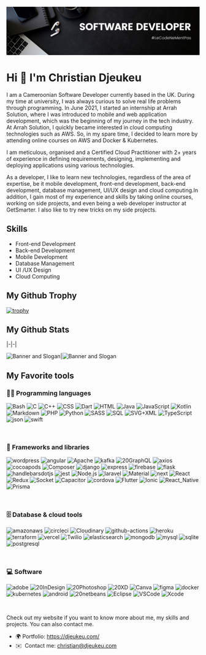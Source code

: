 ![Banner and Slogan](https://github.com/djeukeu/djeukeu/blob/main/banner.png)


Hi 👋 I'm Christian Djeukeu 
==============================


I am a Cameroonian Software Developer currently based in the UK. During my time at university, I was always curious to solve real life problems through programming. In June 2021, I started an internship at Arrah Solution, where I was introduced to mobile and web application development, which was the beginning of my journey in the tech industry. At Arrah Solution, I quickly became interested in cloud computing technologies such as AWS. So, in my spare time, I decided to learn more by attending online courses on AWS and Docker & Kubernetes.

I am meticulous, organised and a Certified Cloud Practitioner with 2+ years of experience in defining requirements, designing, implementing and deploying applications using various technologies.

As a developer, I like to learn new technologies, regardless of the area of expertise, be it mobile development, front-end development, back-end development, database management, UI/UX design and cloud computing.In addition, I gain most of my experience and skills by taking online courses, working on side projects, and even being a web developer instructor at GetSmarter. I also like to try new tricks on my side projects.






## Skills

* Front-end Development
* Back-end Development
* Mobile Development
* Database Management
* UI /UX Design
* Cloud Computing

## My Github Trophy
[![trophy](https://github-profile-trophy.vercel.app/?username=djeukeu&theme=radical&margin-w=40&margin-h=40)](https://github.com/djeukeu)

## My Github Stats
|-|-|

![Banner and Slogan](https://djeukeu.vercel.app/api/top-langs/?username=djeukeu&layout=pie&show_icons=true&hide_border=false&title_color=3a529b&icon_color=3a529b&bg_color=191923&text_color=ffffff&border_color=0c1a255)|![Banner and Slogan](https://djeukeu.vercel.app/api?username=djeukeu&show_icons=true&hide_border=false&title_color=3a529b&icon_color=3a529b&bg_color=191923&text_color=ffffff&border_color=0c1a25)


## My Favorite tools

### 👨‍💻 Programming languages
<p>
<img alt="Bash" src="https://img.shields.io/badge/Bash-121011.svg?style=for-the-badge&logo=gnu-bash&logoColor=white">
<img alt="C" src="https://custom-icon-badges.herokuapp.com/badge/C-03599C.svg?style=for-the-badge&logo=c-in-hexagon&logoColor=white">
<img alt="C++" src="https://custom-icon-badges.herokuapp.com/badge/C++-9C033A.svg?style=for-the-badge&logo=cpp2&logoColor=white">
<img alt="CSS" src="https://img.shields.io/badge/CSS-1572B6.svg?style=for-the-badge&logo=css3&logoColor=white">
<img alt="Dart" src="https://img.shields.io/badge/Dart-15A6C4.svg?style=for-the-badge&logo=dart&logoColor=white">
<img alt="HTML" src="https://img.shields.io/badge/HTML-E34F26.svg?style=for-the-badge&logo=html5&logoColor=white">
<img alt="Java" src="https://img.shields.io/badge/Java-007396.svg?style=for-the-badge&logo=java&logoColor=white">
<img alt="JavaScript" src="https://img.shields.io/badge/JavaScript-F7DF1E.svg?style=for-the-badge&logo=javascript&logoColor=black">
<img alt="Kotlin" src="https://img.shields.io/badge/Kotlin-0095D5.svg?style=for-the-badge&logo=Kotlin&logoColor=white">
<img alt="Markdown" src="https://img.shields.io/badge/Markdown-000000.svg?style=for-the-badge&logo=markdown&logoColor=white">
<img alt="PHP" src="https://img.shields.io/badge/PHP-777BB4.svg?style=for-the-badge&logo=php&logoColor=white">
<img alt="Python" src="https://img.shields.io/badge/Python-14354C.svg?style=for-the-badge&logo=python&logoColor=white">
<img alt="SASS" src="https://img.shields.io/badge/Sass-hotpink.svg?style=for-the-badge&logo=SASS&logoColor=white">
<img alt="SQL" src="https://custom-icon-badges.herokuapp.com/badge/SQL-025E8C.svg?style=for-the-badge&logo=database&logoColor=white">
<img alt="SVG+XML" src="https://img.shields.io/badge/SVG%2BXML-e0982c.svg?style=for-the-badge&logo=svg&logoColor=white">
<img alt="TypeScript" src="https://img.shields.io/badge/TypeScript-007ACC.svg?style=for-the-badge&logo=typescript&logoColor=white">
<img alt="json" src="https://img.shields.io/badge/json-5E5C5C?style=for-the-badge&logo=json&logoColor=white">
<img alt="swift" src="https://img.shields.io/badge/Swift-FA7343?style=for-the-badge&logo=swift&logoColor=white">
</p>
<br>

### 🧰 Frameworks and libraries

<p>
<img alt="wordpress" src="https://img.shields.io/badge/Wordpress-21759B?style=for-the-badge&logo=wordpress&logoColor=white">
<img alt="angular" src="https://img.shields.io/badge/Angular-DD0031?style=for-the-badge&logo=angular&logoColor=white">
<img alt="Apache" src="https://img.shields.io/badge/Apache-D22128?style=for-the-badge&logo=Apache&logoColor=white">
<img alt="kafka" src="https://img.shields.io/badge/Apache_Kafka-231F20?style=for-the-badge&logo=apache-kafka&logoColor=white">
<img alt="20GraphQL" src="https://img.shields.io/badge/Apollo%20GraphQL-311C87?&style=for-the-badge&logo=Apollo%20GraphQL&logoColor=white">
<img alt="axios" src="https://img.shields.io/badge/axios-671ddf?&style=for-the-badge&logo=axios&logoColor=white">
<img alt="cocoapods" src="https://img.shields.io/badge/cocoapods-FA2A02?style=for-the-badge&logo=cocoapods&logoColor=white">
<img alt="Composer" src="https://img.shields.io/badge/Composer-885630?style=for-the-badge&logo=Composer&logoColor=white">
<img alt="django" src="https://img.shields.io/badge/Django-092E20?style=for-the-badge&logo=django&logoColor=green">
<img alt="express" src="https://img.shields.io/badge/Express%20js-000000?style=for-the-badge&logo=express&logoColor=white">
<img alt="firebase" src="https://img.shields.io/badge/firebase-ffca28?style=for-the-badge&logo=firebase&logoColor=black">
<img alt="flask" src="https://img.shields.io/badge/Flask-000000?style=for-the-badge&logo=flask&logoColor=white">
<img alt="handlebarsdotjs" src="https://img.shields.io/badge/Handlebars%20js-f0772b?style=for-the-badge&logo=handlebarsdotjs&logoColor=black">
<img alt="jest" src="https://img.shields.io/badge/Jest-C21325?style=for-the-badge&logo=jest&logoColor=white">
<img alt="Node.js" src="https://img.shields.io/badge/Node.js-43853D.svg?style=for-the-badge&logo=node.js&logoColor=white">
<img alt="laravel" src="https://img.shields.io/badge/Laravel-FF2D20?style=for-the-badge&logo=laravel&logoColor=white">
<img alt="Material" src="https://img.shields.io/badge/Material%20UI-007FFF?style=for-the-badge&logo=mui&logoColor=white">
<img alt="next" src="https://img.shields.io/badge/next%20js-000000?style=for-the-badge&logo=nextdotjs&logoColor=white">
<img alt="React" src="https://img.shields.io/badge/React-20232A?style=for-the-badge&logo=react&logoColor=61DAFB">
<img alt="Redux" src="https://img.shields.io/badge/Redux-593D88?style=for-the-badge&logo=redux&logoColor=white">
<img alt="Socket" src="https://img.shields.io/badge/Socket.io-010101?&style=for-the-badge&logo=Socket.io&logoColor=white">
<img alt="Capacitor" src="https://img.shields.io/badge/Capacitor-119EFF?style=for-the-badge&logo=Capacitor&logoColor=white">
<img alt="cordova" src="https://img.shields.io/badge/Cordova-35434F?style=for-the-badge&logo=apache-cordova&logoColor=E8E8E8">
<img alt="Flutter" src="https://img.shields.io/badge/Flutter-02569B?style=for-the-badge&logo=flutter&logoColor=white">
<img alt="Ionic" src="https://img.shields.io/badge/Ionic-3880FF?style=for-the-badge&logo=ionic&logoColor=white">
<img alt="React_Native" src="https://img.shields.io/badge/React_Native-20232A?style=for-the-badge&logo=react&logoColor=61DAFB">
<img alt="Prisma" src="https://img.shields.io/badge/Prisma-3982CE?style=for-the-badge&logo=Prisma&logoColor=white">
</p>
<br>

### 🗄️ Database & cloud tools

<p>
<img alt="amazonaws" src="https://img.shields.io/badge/Amazon_AWS-FF9900?style=for-the-badge&logo=amazonaws&logoColor=white">
<img alt="circleci" src="https://img.shields.io/badge/circleci-343434?style=for-the-badge&logo=circleci&logoColor=white">
<img alt="Cloudinary" src="https://img.shields.io/badge/Cloudinary-3448C5?style=for-the-badge&logo=Cloudinary&logoColor=white">
<img alt="github-actions" src="https://img.shields.io/badge/GitHub_Actions-2088FF?style=for-the-badge&logo=github-actions&logoColor=white">
<img alt="heroku" src="https://img.shields.io/badge/Heroku-430098?style=for-the-badge&logo=heroku&logoColor=white">
<img alt="terraform" src="https://img.shields.io/badge/Terraform-7B42BC?style=for-the-badge&logo=terraform&logoColor=white">
<img alt="vercel" src="https://img.shields.io/badge/Vercel-000000?style=for-the-badge&logo=vercel&logoColor=white">
<img alt="Twilio" src="https://img.shields.io/badge/Twilio-F22F46?style=for-the-badge&logo=Twilio&logoColor=white">
<img alt="elasticsearch" src="https://img.shields.io/badge/Elastic_Search-005571?style=for-the-badge&logo=elasticsearch&logoColor=white">
<img alt="mongodb" src="https://img.shields.io/badge/MongoDB-4EA94B?style=for-the-badge&logo=mongodb&logoColor=white">
<img alt="mysql" src="https://img.shields.io/badge/MySQL-005C84?style=for-the-badge&logo=mysql&logoColor=white">
<img alt="sqlite" src="https://img.shields.io/badge/Sqlite-003B57?style=for-the-badge&logo=sqlite&logoColor=white">
<img alt="postgresql" src="https://img.shields.io/badge/PostgreSQL-316192?style=for-the-badge&logo=postgresql&logoColor=white">
</p>
<br>

### 💻 Software

<p>
<img alt="adobe" src="https://img.shields.io/badge/Adobe%20Illustrator-FF9A00?style=for-the-badge&logo=adobe%20illustrator&logoColor=white">
<img alt="20InDesign" src="https://img.shields.io/badge/Adobe%20InDesign-FF3366?style=for-the-badge&logo=Adobe%20InDesign&logoColor=white">
<img alt="20Photoshop" src="https://img.shields.io/badge/Adobe%20Photoshop-31A8FF?style=for-the-badge&logo=Adobe%20Photoshop&logoColor=black">
<img alt="20XD" src="https://img.shields.io/badge/Adobe%20XD-470137?style=for-the-badge&logo=Adobe%20XD&logoColor=#FF61F6">
<img alt="Canva" src="https://img.shields.io/badge/Canva-%2300C4CC.svg?&style=for-the-badge&logo=Canva&logoColor=white">
<img alt="figma" src="https://img.shields.io/badge/Figma-F24E1E?style=for-the-badge&logo=figma&logoColor=white">
<img alt="docker" src="https://img.shields.io/badge/Docker-2CA5E0?style=for-the-badge&logo=docker&logoColor=white">
<img alt="kubernetes" src="https://img.shields.io/badge/kubernetes-326ce5.svg?&style=for-the-badge&logo=kubernetes&logoColor=white">
<img alt="android" src="https://img.shields.io/badge/Android_Studio-3DDC84?style=for-the-badge&logo=android-studio&logoColor=white">
<img alt="20netbeans" src="https://img.shields.io/badge/apache%20netbeans-1B6AC6?style=for-the-badge&logo=apache%20netbeans%20IDE&logoColor=white">
<img alt="Eclipse" src="https://img.shields.io/badge/Eclipse-2C2255?style=for-the-badge&logo=eclipse&logoColor=white">
<img alt="VSCode" src="https://img.shields.io/badge/VSCode-0078D4?style=for-the-badge&logo=visual%20studio%20code&logoColor=white">
<img alt="Xcode" src="https://img.shields.io/badge/Xcode-007ACC?style=for-the-badge&logo=Xcode&logoColor=white">
</p>
<br>

Check out my website if you want to know more about me, my skills and projects. You can also contact me.
* 🌍 Portfolio: https://djeukeu.com/
* ✉️  Contact me: [christian@djeukeu.com](mailto:christian@djeukeu.com)








